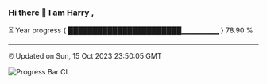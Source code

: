 ### Hi there 👋 I am Harry , 

⏳ Year progress { ███████████████████████▁▁▁▁▁▁▁ } 78.90 %

---

⏰ Updated on Sun, 15 Oct 2023 23:50:05 GMT

![Progress Bar CI](https://github.com/duykhang68/duykhang68/workflows/Progress%20Bar%20CI/badge.svg)
